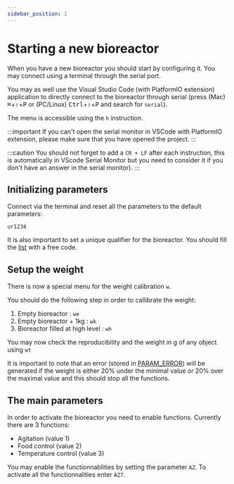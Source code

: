 ```yaml
---
sidebar_position: 1
---
```


# Starting a new bioreactor

When you have a new bioreactor you should start by configuring it. You may connect using a terminal through the serial port.

You may as well use the Visual Studio Code (with PlatformIO extension) application to directly connect to the bioreactor through serial (press (Mac) <kbd>⌘</kbd>+<kbd>⇧</kbd>+<kbd>P</kbd> or (PC/Linux) <kbd>Ctrl</kbd>+<kbd>⇧</kbd>+<kbd>P</kbd> and search for `serial`).

The menu is accessible using the `h` instruction.

:::important
If you can't open the serial monitor in VSCode with PlatformIO extension, please make sure that you have opened the project.
:::

:::caution
You should not forget to add a `CR + LF` after each instruction, this is automatically in VScode Serial Monitor but you need to consider it if you don't have an answer in the serial monitor).
:::

## Initializing parameters

Connect via the terminal and reset all the parameters to the default parameters:

`ur1234`

It is also important to set a unique qualifier for the bioreactor. You should fill the [list](40_qualifiers.md) with a free code.

## Setup the weight

There is now a special menu for the weight calibration `w`.

You should do the following step in order to callibrate the weight:

1. Empty bioreactor : `we`
2. Empty bioreactor + 1kg : `wk`
3. Bioreactor filled at high level : `wh`

You may now check the reproducibility and the weight in g of any object using `wt`

It is important to note that an error (stored in [PARAM_ERROR](../10_platformio/20_parameters.md#param_error)) will be generated if
the weight is either 20% under the minimal value or 20% over the maximal value and this should stop all the functions.

## The main parameters

In order to activate the bioreactor you need to enable functions. Currently there are 3 functions:

- Agitation (value 1)
- Food control (value 2)
- Temperature control (value 3)

You may enable the functionnablities by setting the parameter `AZ`. To activate all the functionnalities
enter `AZ7`.
